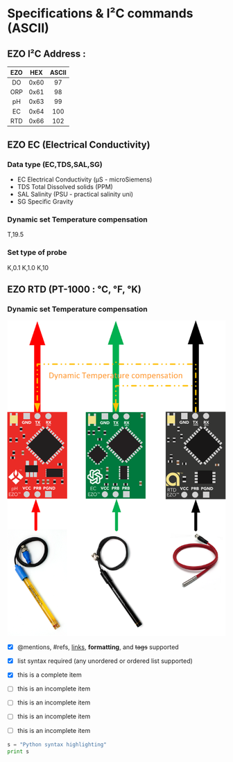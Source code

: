 # Specifications & I²C commands (ASCII)

## EZO I²C Address :

| EZO  | HEX  | ASCII  |
|:-:|:-:|:-:|
| DO  | 0x60  | 97  |
| ORP  | 0x61  | 98  |
| pH  | 0x63  | 99  |
| EC  | 0x64  | 100  |
| RTD  | 0x66  | 102  |

## EZO EC (Electrical Conductivity)

### Data type (EC,TDS,SAL,SG)
- EC	Electrical Conductivity (μS - microSiemens)
- TDS 	Total Dissolved solids (PPM)
- SAL	Salinity (PSU - practical salinity uni)
- SG	Specific Gravity

### Dynamic set Temperature compensation

T,19.5

### Set type of probe

K,0.1 K,1.0 K,10

## EZO RTD (PT-1000 : °C, °F, °K)
### Dynamic set Temperature compensation
<img src="https://github.com/captainigloo/HydMan/blob/master/docs/EZO_Circuits/Dynamic%20Temerature%20compensation.png" width="600">


- [x] @mentions, #refs, [links](), **formatting**, and <del>tags</del> supported
- [x] list syntax required (any unordered or ordered list supported)
- [x] this is a complete item
- [ ] this is an incomplete item
- [ ] this is an incomplete item
- [ ] this is an incomplete item
- [ ] this is an incomplete item


```python
s = "Python syntax highlighting"
print s
```
